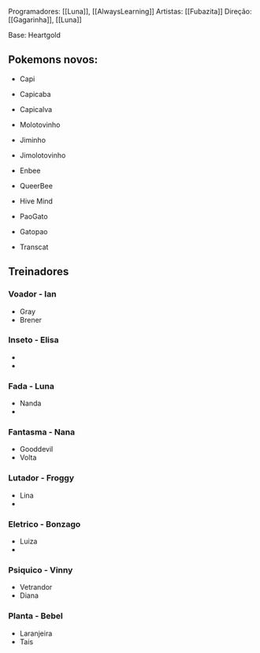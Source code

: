Programadores: [[Luna]], [[AlwaysLearning]]
Artistas: [[Fubazita]]
Direção: [[Gagarinha]], [[Luna]]


Base: Heartgold


## Pokemons novos:
- Capi
- Capicaba
- Capicalva


- Molotovinho
- Jiminho
- Jimolotovinho


- Enbee
- QueerBee
- Hive Mind


- PaoGato
- Gatopao
- Transcat




## Treinadores
### Voador - Ian
- Gray
- Brener
### Inseto - Elisa
- 
- 
### Fada - Luna
- Nanda
- 
### Fantasma - Nana
- Gooddevil
- Volta
### Lutador - Froggy
- Lina
- 
### Eletrico - Bonzago
- Luiza
- 
### Psiquico - Vinny
- Vetrandor
- Diana
### Planta - Bebel
- Laranjeira
- Tais
